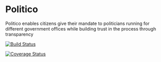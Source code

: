 # Politico
Politico enables citizens give their mandate to politicians running for different government offices while building trust in the process through transparency

[![Build Status](https://travis-ci.org/AJAkimana/politico.svg?branch=master)](https://travis-ci.org/AJAkimana/politico)

[![Coverage Status](https://coveralls.io/repos/github/AJAkimana/politico/badge.svg?branch=master)](https://coveralls.io/github/AJAkimana/politico?branch=master)
